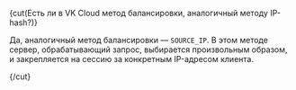 {cut(Есть ли в VK Cloud метод балансировки, аналогичный методу IP-hash?)}

Да, аналогичный метод балансировки — `SOURCE_IP`. В этом методе сервер, обрабатывающий запрос, выбирается произвольным образом, и закрепляется на сессию за конкретным IP-адресом клиента.

{/cut}
